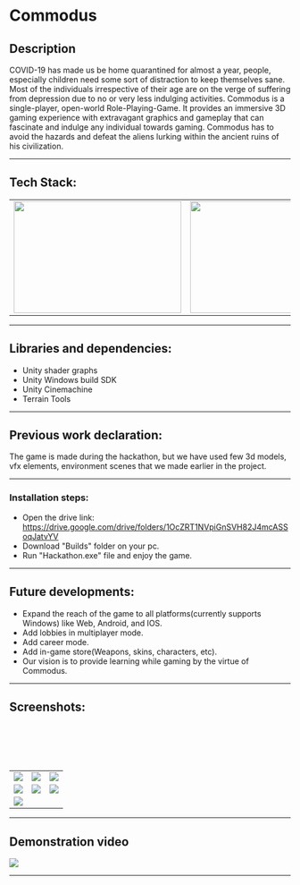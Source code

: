 # Commodus

## Description
COVID-19 has made us be home quarantined for almost a year, people, especially children need some sort of distraction to keep themselves sane. Most of the individuals irrespective of their age are on the verge of suffering from depression due to no or very less indulging activities. Commodus is a single-player, open-world Role-Playing-Game. It provides an immersive 3D gaming experience with extravagant graphics and gameplay that can fascinate and indulge any individual towards gaming. Commodus has to avoid the hazards and defeat the aliens lurking within the ancient ruins of his civilization.
<hr>

## Tech Stack:

<table>
  <tr>
    <td><img src="https://unity3d.com/files/images/ogimg.jpg" height="200" width="300"></td>
    <td><img src="https://i.pcmag.com/imagery/reviews/06USdkoebm8o2iMTPwvi0cJ-9.1569481355.fit_scale.size_760x427.png" height="200" width="300"></td>
    <td><img src="https://www.softgudam.com/wp-content/uploads/2019/02/Blender-Logo.png" height="200" width="200"></td>
    <td><img src="https://pluralsight.imgix.net/paths/path-icons/csharp-e7b8fcd4ce.png" height="200" width="200"></td>
  </tr>
  </tr>
</table>
<hr>

## Libraries and dependencies:
* Unity shader graphs
* Unity Windows build SDK
* Unity Cinemachine
* Terrain Tools
<hr>

## Previous work declaration:
The game is made during the hackathon, but we have used few 3d models, vfx elements, environment scenes that we made earlier in the project.

<hr>

### Installation steps:
* Open the drive link: https://drive.google.com/drive/folders/1OcZRT1NVpiGnSVH82J4mcASSoqJatvYV
* Download "Builds" folder on your pc.
* Run "Hackathon.exe" file and enjoy the game.

<hr>

## Future developments:

* Expand the reach of the game to all platforms(currently supports Windows) like Web, Android, and IOS.
* Add lobbies in multiplayer mode.
* Add career mode.
* Add in-game store(Weapons, skins, characters, etc).
* Our vision is to provide learning while gaming by the virtue of Commodus.
<hr>

## Screenshots:
<table>
  <tr>
    <td><img src="https://github.com/EpperlaKarthik/Commodus/blob/main/Builds%202021.02.28%20-%2008.56.36.02.00_00_11_02.Still001.bmp" ></td>
    <td><img src="https://github.com/EpperlaKarthik/Commodus/blob/main/Builds%202021.02.28%20-%2008.56.36.02.00_00_37_58.Still009.bmp"></td>
    <td><img src="https://github.com/EpperlaKarthik/Commodus/blob/main/Builds%202021.02.28%20-%2008.56.36.02.00_00_58_46.Still015.bmp"></td>
  </tr>
  <br>
  <br>
  <tr>
    <td><img src="https://github.com/EpperlaKarthik/Commodus/blob/main/Builds%202021.02.28%20-%2008.56.36.02.00_01_19_39.Still020.bmp" ></td>
    <td><img src="https://github.com/EpperlaKarthik/Commodus/blob/main/Builds%202021.02.28%20-%2008.56.36.02.00_01_36_44.Still027.bmp"></td>
    <td><img src="https://github.com/EpperlaKarthik/Commodus/blob/main/Builds%202021.02.28%20-%2008.56.36.02.00_01_38_58.Still028.bmp"></td>
  </tr>
 <br>
  <br>
  <tr>
    <td><img src="https://github.com/EpperlaKarthik/Commodus/blob/main/Builds%202021.02.28%20-%2008.56.36.02.00_01_58_25.Still036.bmp" ></td>
    </tr>
</table>
<hr>

## Demonstration video
[![](http://img.youtube.com/vi/mHAXkOLb008/0.jpg)](http://www.youtube.com/watch?v=mHAXkOLb008 "Commodus")

<hr>
